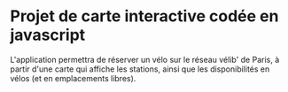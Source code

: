 # Projet de carte interactive codée en javascript

L'application permettra de réserver un vélo sur le réseau vélib' de Paris, à partir d'une carte qui affiche les stations, ainsi que les disponibilités en vélos (et en emplacements libres).

